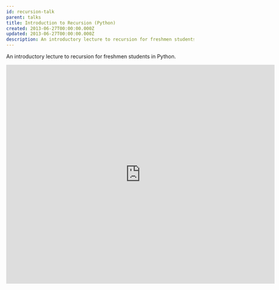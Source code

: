 ```yaml
---
id: recursion-talk
parent: talks
title: Introduction to Recursion (Python)
created: 2013-06-27T00:00:00.000Z
updated: 2013-06-27T00:00:00.000Z
description: An introductory lecture to recursion for freshmen students in Python.
---
```


An introductory lecture to recursion for freshmen students in Python.

<iframe width="720" height="587" class="youtube" src="https://www.slideshare.net/slideshow/embed_code/key/DiR07r8gy55JdE?rel=0" frameBorder="0" allowfullscreen=""></iframe>
